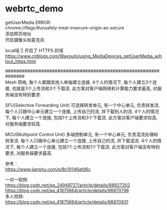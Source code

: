 # webrtc_demo  

getUserMedia ERROR:  
chrome://flags/#unsafely-treat-insecure-origin-as-secure  
添加网页地址  
开启摄像头和麦克风  

local域 || 开启了 HTTPS 的域
https://www.cnblogs.com/Wayou/p/using_MediaDevices_getUserMedia_wihtout_https.html

###############################################################  
Mesh 网格, 每个人都跟其他人单独建立连接. 4个人的情况下, 每个人建立3个连接, 也就是3个上传流和3个下载流. 此方案对客户端网络和计算能力要求最高, 对服务端没有特别要求.

SFU(Selective Forwarding Unit) 可选择转发单元, 有一个中心单元, 负责转发流. 每个人只跟中心单元建立一个连接, 上传自己的流, 并下载别人的流. 4个人的情况下, 每个人建立一个连接, 包括1个上传流和3个下载流. 此方案对客户端要求较高, 对服务端要求较高.

MCU(Multipoint Control Unit) 多端控制单元, 有一个中心单元, 负责混流处理和转发流. 每个人只跟中心单元建立一个连接, 上传自己的流, 并下载混流. 4个人的情况下, 每个人建立一个连接, 包括1个上传流和1个下载流. 此方案对客户端没有特别要求, 对服务端要求最高.

参考：  
https://www.jianshu.com/p/8c10146afd6c

一对一视频:  
https://blog.csdn.net/qq_24949727/article/details/68927202  
https://blog.csdn.net/qq_41875664/article/details/98870798  
多人视频:  
https://blog.csdn.net/qq_41875664/article/details/98870831  
